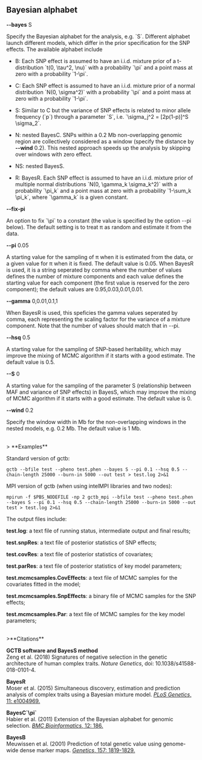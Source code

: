 
## Bayesian alphabet


**\--bayes** S

Specify the Bayesian alphabet for the analysis, e.g. \`S\`. Different alphabet launch different models, which differ in the prior specification for the SNP effects. The available alphabet include

* B: Each SNP effect is assumed to have an i.i.d. mixture prior of a t-distribution \`t(0, \tau^2, \nu)\` with a probability \`\pi\` and a point mass at zero with a probability \`1-\pi\`.

* C: Each SNP effect is assumed to have an i.i.d. mixture prior of a normal distribution \`N(0, \sigma^2)\` with a probability \`\pi\` and a point mass at zero with a probability \`1-\pi\`. 

* S: Similar to C but the variance of SNP effects is related to minor allele frequency (\`p\`) through a parameter \`S\`, i.e. \`\sigma\_j^2 = [2p(1-p)]^S \sigma\_2\`.

* N: nested BayesC. SNPs within a 0.2 Mb non-overlapping genomic region are collectively considered as a window (specify the distance by **\--wind** 0.2). This nested approach speeds up the analysis by skipping over windows with zero effect.

* NS: nested BayesS.

* R: BayesR. Each SNP effect is assumed to have an i.i.d. mixture prior of multiple normal distributions \`N(0, \gamma_k \sigma\_k^2)\` with a probability \`\pi\_k\` and a point mass at zero with a probability \`1-\sum\_k \pi\_k\`, where \`\gamma\_k\` is a given constant.

**\--fix-pi**

An option to fix \`\pi\` to a constant (the value is specified by the option --pi below). The default setting is to treat π as random and estimate it from the data.

**\--pi** 0.05

A starting value for the sampling of π when it is estimated from the data, or a given value for π when it is fixed. The default value is 0.05. When BayesR is used, it is a string seperated by comma where the number of values defines the number of mixture components and each value defines the starting value for each component (the first value is reserved for the zero component); the default values are 0.95,0.03,0.01,0.01. 

**\--gamma** 0,0.01,0.1,1

When BayesR is used, this speficies the gamma values seperated by comma, each representing the scaling factor for the variance of a mixture component. Note that the number of values should match that in \--pi.

**\--hsq** 0.5

A starting value for the sampling of SNP-based heritability, which may improve the mixing of MCMC algorithm if it starts with a good estimate. The default value is 0.5.

**\--S** 0

A starting value for the sampling of the parameter S (relationship between MAF and variance of SNP effects) in BayesS, which may improve the mixing of MCMC algorithm if it starts with a good estimate. The default value is 0.

**\--wind** 0.2

Specify the window width in Mb for the non-overlapping windows in the nested models, e.g. 0.2 Mb. The default value is 1 Mb.

<br>
> **Examples**

Standard version of gctb:
```
gctb --bfile test --pheno test.phen --bayes S --pi 0.1 --hsq 0.5 --chain-length 25000 --burn-in 5000 --out test > test.log 2>&1
```

MPI version of gctb (when using intelMPI libraries and two nodes):
```
mpirun -f $PBS_NODEFILE -np 2 gctb_mpi --bfile test --pheno test.phen --bayes S --pi 0.1 --hsq 0.5 --chain-length 25000 --burn-in 5000 --out test > test.log 2>&1
```

The output files include:

**test.log**: a text file of running status, intermediate output and final results;

**test.snpRes**: a text file of posterior statistics of SNP effects;

**test.covRes**: a text file of posterior statistics of covariates;

**test.parRes**: a text file of posterior statistics of key model parameters;

**test.mcmcsamples.CovEffects**: a text file of MCMC samples for the covariates fitted in the model;

**test.mcmcsamples.SnpEffects**: a binary file of MCMC samples for the SNP effects;

**test.mcmcsamples.Par**: a text file of MCMC samples for the key model parameters;

<br>
>**Citations** 

**GCTB software and BayesS method**  
Zeng et al. (2018) Signatures of negative selection in the genetic architecture of human complex traits. 
*Nature Genetics*, doi: 10.1038/s41588-018-0101-4.

**BayesR**  
Moser et al. (2015) Simultaneous discovery, estimation and prediction analysis of complex traits using a Bayesian mixture model. [*PLoS Genetics*, 11: e1004969.](http://journals.plos.org/plosgenetics/article?id=10.1371/journal.pgen.1004969)

**BayesC\`\pi\`**  
Habier et al. (2011) Extension of the Bayesian alphabet for genomic selection. [*BMC Bioinformatics*, 12: 186.](https://bmcbioinformatics.biomedcentral.com/articles/10.1186/1471-2105-12-186)

**BayesB**  
Meuwissen et al. (2001) Prediction of total genetic value using genome-wide dense marker maps. [*Genetics*, 157: 1819-1829.](http://www.genetics.org/content/157/4/1819.short) 







